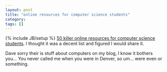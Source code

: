 ```yaml
---
layout: post
title: "online resources for computer science students"
category:
tags: []
---
```

{% include JB/setup %}
<a href="http://www.virtualhosting.com/blog/2008/50-killer-online-resources-for-computer-science-students/">50 killer online resources for computer science students</a>. I thought it was a decent list and figured I would share it.

Dave sorry their is stuff about computers on my blog, I know it bothers you... You never called me when you were in Denver, so um... were even or something.